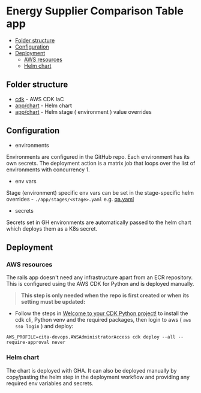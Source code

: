 # Energy Supplier Comparison Table app

- [Folder structure](#folder-structure)
- [Configuration](#configuration)
- [Deployment](#deployment)
  - [AWS resources](#aws-resources)
  - [Helm chart](#helm-chart)

## Folder structure

- [cdk](./cdk) - AWS CDK IaC
- [app/chart](./app/chart) - Helm chart
- [app/chart](./app/stages) - Helm stage ( environment ) value overrides

## Configuration

- environments

Environments are configured in the GitHub repo. Each environment has its own secrets. The deployment action is a matrix job that loops over the list of environments with concurrency 1.

- env vars

Stage (environment) specific env vars can be set in the stage-specific helm overrides - `./app/stages/<stage>.yaml` e.g. [qa.yaml](./app/stages/qa.yaml)

- secrets

Secrets set in GH environments are automatically passed to the helm chart which deploys them as a K8s secret.

## Deployment

### AWS resources

The rails app doesn't need any infrastructure apart from an ECR repository. This is configured using the AWS CDK for Python and is deployed manually.

> **This step is only needed when the repo is first created or when its setting must be updated:**

- Follow the steps in [Welcome to your CDK Python project!](cdk/README.md#welcome-to-your-cdk-python-project) to install the cdk cli, Python venv and the required packages, then login to aws ( `aws sso login` ) and deploy:

`AWS_PROFILE=cita-devops.AWSAdministratorAccess cdk deploy --all --require-approval never`

### Helm chart

The chart is deployed with GHA. It can also be deployed manually by copy/pasting the helm step in the deployment workflow and providing any required env variables and secrets.
